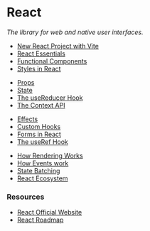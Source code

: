 # React

_The library for web and native user interfaces._

<div></div>

- [New React Project with Vite](./new-react-project.md)
- [React Essentials](./react-essentials.md)
- [Functional Components](./functional-components.md)
- [Styles in React](./styles-in-react.md)

<div></div>

- [Props](./props.md)
- [State](./state.md)
- [The useReducer Hook](./usereducer.md)
- [The Context API](./context.md)

<div></div>

- [Effects](./effects.md)
- [Custom Hooks](./custom-hooks.md)
- [Forms in React](./react-forms.md)
- [The useRef Hook](./useref.md)

<div></div>

- [How Rendering Works](./how-rendering-works.md)
- [How Events work](./how-events-work.md)
- [State Batching](./state-batching.md)
- [React Ecosystem](./react-ecosystem.md)

<div></div>

### Resources

- [React Official Website](https://react.dev/)
- [React Roadmap](https://roadmap.sh/react)
